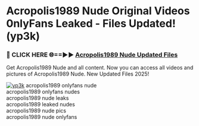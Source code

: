 # Acropolis1989 Nude Original Videos 0nlyFans Leaked - Files Updated! (yp3k)

<h3>🔴 CLICK HERE 🌐==►► <a href="https://tinyurl.com/5h6xmrr3" rel="nofollow">Acropolis1989 Nude Updated Files</a></h3>

Get Acropolis1989 Nude and all content. Now you can access all videos and pictures of Acropolis1989 Nude. New Updated Files 2025!

[![yp3k](https://i.imgur.com/KVD873Z.gif)](https://tinyurl.com/5h6xmrr3)
acropolis1989 onlyfans nude<br>
acropolis1989 onlyfans nudes<br>
acropolis1989 nude leaks<br>
acropolis1989 leaked nudes<br>
acropolis1989 nude pics<br>
acropolis1989 nude onlyfans